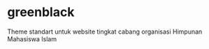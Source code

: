 greenblack
==========

Theme standart untuk website tingkat cabang organisasi Himpunan Mahasiswa Islam
